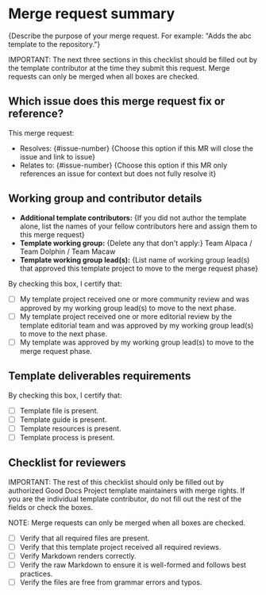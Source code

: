 # Merge request summary

{Describe the purpose of your merge request. For example: "Adds the abc template to the repository."}

IMPORTANT: The next three sections in this checklist should be filled out by the template contributor at the time they submit this request. Merge requests can only be merged when all boxes are checked.

## Which issue does this merge request fix or reference?

This merge request:

* Resolves: {#issue-number} {Choose this option if this MR will close the issue and link to issue}
* Relates to: {#issue-number} {Choose this option if this MR only references an issue for context but does not fully resolve it}

## Working group and contributor details

* **Additional template contributors:** {If you did not author the template alone, list the names of your fellow contributors here and assign them to this merge request}
* **Template working group:** {Delete any that don't apply:} Team Alpaca / Team Dolphin / Team Macaw
* **Template working group lead(s):** {List name of working group lead(s) that approved this template project to move to the merge request phase}

By checking this box, I certify that:

* [ ] My template project received one or more community review and was approved by my working group lead(s) to move to the next phase.
* [ ] My template project received one or more editorial review by the template editorial team and was approved by my working group lead(s) to move to the next phase.
* [ ] My template was approved by my working group lead(s) to move to the merge request phase.

## Template deliverables requirements

By checking this box, I certify that:

* [ ] Template file is present.
* [ ] Template guide is present.
* [ ] Template resources is present.
* [ ] Template process is present.

## Checklist for reviewers

IMPORTANT: The rest of this checklist should only be filled out by authorized Good Docs Project template maintainers with merge rights. If you are the individual template contributor, do not fill out the rest of the fields or check the boxes.

NOTE: Merge requests can only be merged when all boxes are checked.

* [ ] Verify that all required files are present.
* [ ] Verify that this template project received all required reviews.
* [ ] Verify Markdown renders correctly.
* [ ] Verify the raw Markdown to ensure it is well-formed and follows best practices.
* [ ] Verify the files are free from grammar errors and typos.